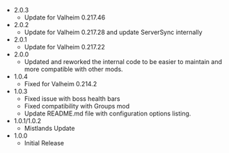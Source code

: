- 2.0.3
  - Update for Valheim 0.217.46 
- 2.0.2
  - Update for Valheim 0.217.28 and update ServerSync internally
- 2.0.1
    - Update for Valheim 0.217.22 
- 2.0.0
    - Updated and reworked the internal code to be easier to maintain and more compatible with other mods. 
- 1.0.4
    - Fixed for Valheim 0.214.2
- 1.0.3
    - Fixed issue with boss health bars
    - Fixed compatibility with Groups mod
    - Update README.md file with configuration options listing.
- 1.0.1/1.0.2
    - Mistlands Update
- 1.0.0
    - Initial Release